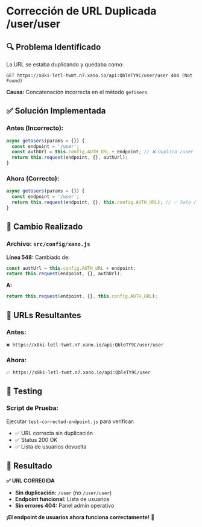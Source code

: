 # Corrección de URL Duplicada /user/user

## 🔍 Problema Identificado
La URL se estaba duplicando y quedaba como:
```
GET https://x8ki-letl-twmt.n7.xano.io/api:QbleTY9C/user/user 404 (Not Found)
```

**Causa:** Concatenación incorrecta en el método `getUsers`.

## ✅ Solución Implementada

### **Antes (Incorrecto):**
```javascript
async getUsers(params = {}) {
  const endpoint = '/user';
  const authUrl = this.config.AUTH_URL + endpoint; // ❌ Duplica /user
  return this.request(endpoint, {}, authUrl);
}
```

### **Ahora (Correcto):**
```javascript
async getUsers(params = {}) {
  const endpoint = '/user';
  return this.request(endpoint, {}, this.config.AUTH_URL); // ✅ Solo /user
}
```

## 🔧 Cambio Realizado

### **Archivo:** `src/config/xano.js`
**Línea 548:** Cambiado de:
```javascript
const authUrl = this.config.AUTH_URL + endpoint;
return this.request(endpoint, {}, authUrl);
```

**A:**
```javascript
return this.request(endpoint, {}, this.config.AUTH_URL);
```

## 📡 URLs Resultantes

### **Antes:**
```
❌ https://x8ki-letl-twmt.n7.xano.io/api:QbleTY9C/user/user
```

### **Ahora:**
```
✅ https://x8ki-letl-twmt.n7.xano.io/api:QbleTY9C/user
```

## 🧪 Testing

### **Script de Prueba:**
Ejecutar `test-corrected-endpoint.js` para verificar:
- ✅ URL correcta sin duplicación
- ✅ Status 200 OK
- ✅ Lista de usuarios devuelta

## 🎯 Resultado

**✅ URL CORREGIDA**

- **Sin duplicación:** `/user` (no `/user/user`)
- **Endpoint funcional:** Lista de usuarios
- **Sin errores 404:** Panel admin operativo

**¡El endpoint de usuarios ahora funciona correctamente!** 🚀

